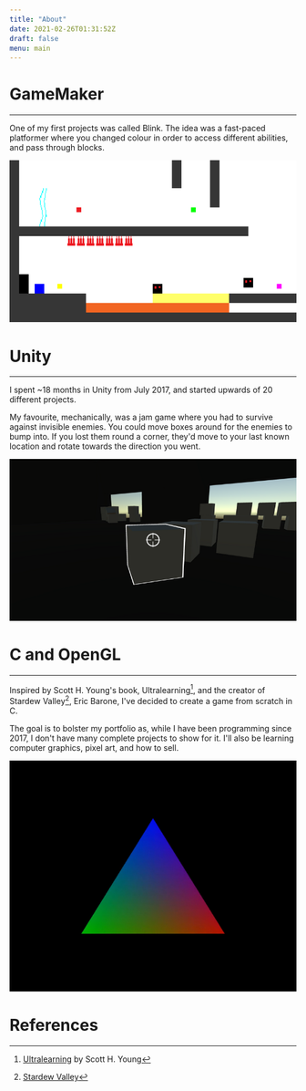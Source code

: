 ```yaml
---
title: "About"
date: 2021-02-26T01:31:52Z
draft: false
menu: main
---
```


# GameMaker
---

One of my first projects was called Blink. The idea was a fast-paced platformer where you changed colour in order to access different abilities, and pass through blocks.

![Blink](blink.webp)

# Unity
---

I spent ~18 months in Unity from July 2017, and started upwards of 20 different projects.

My favourite, mechanically, was a jam game where you had to survive against invisible enemies. You could move boxes around for the enemies to bump into. If you lost them round a corner, they'd move to your last known location and rotate towards the direction you went.

![Boxed In](boxed_in.webp)

# C and OpenGL
---

Inspired by Scott H. Young's book, Ultralearning[^2], and the creator of Stardew Valley[^3], Eric Barone, I've decided to create a game from scratch in C.

The goal is to bolster my portfolio as, while I have been programming since 2017, I don't have many complete projects to show for it. I'll also be learning computer graphics, pixel art, and how to sell.

![OpenGL triangle](opengl_triangle.webp)

# References
[^1]: [id Software]()
[^1]: I created a tool for [AshleyRoboto's Twitch stream](https://www.twitch.tv/AshleyRoboto) that spawns an animated carriage for each level of a hype train
[^2]: [Ultralearning](https://www.scotthyoung.com/blog/ultralearning/) by Scott H. Young
[^3]: [Stardew Valley](https://store.steampowered.com/app/413150/Stardew_Valley/)

